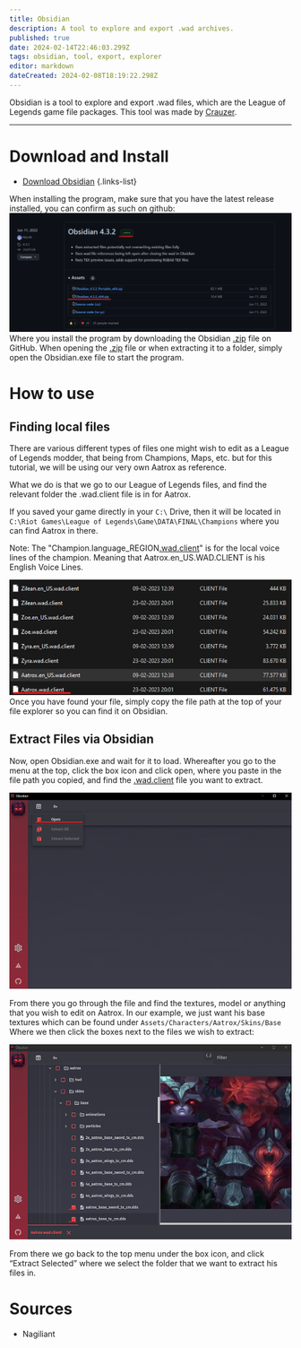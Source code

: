 ```yaml
---
title: Obsidian
description: A tool to explore and export .wad archives.
published: true
date: 2024-02-14T22:46:03.299Z
tags: obsidian, tool, export, explorer
editor: markdown
dateCreated: 2024-02-08T18:19:22.298Z
---
```


Obsidian is a tool to explore and export .wad files, which are the League of Legends game file packages. This tool was made by [Crauzer](https://github.com/Crauzer).

---

# Download and Install

- [Download Obsidian](https://github.com/Crauzer/Obsidian/releases)
{.links-list}

When installing the program, make sure that you have the latest release installed, you can confirm as such on github:
![githubobsidian.webp](/user-pictures/vector/new-post-guide/githubobsidian.webp)
Where you install the program by downloading the Obsidian [.zip](/specific-guide/filetypes#zip) file on GitHub.
When opening the [.zip](/specific-guide/filetypes#zip) file or when extracting it to a folder, simply open the Obsidian.exe file to start the program.

# How to use

## Finding local files

There are various different types of files one might wish to edit as a League of Legends modder, that being from Champions, Maps, etc. but for this tutorial, we will be using our very own Aatrox as reference. 


What we do is that we go to our League of Legends files, and find the relevant folder the .wad.client file is in for Aatrox.

If you saved your game directly in your `C:\` Drive, then it will be located in `C:\Riot Games\League of Legends\Game\DATA\FINAL\Champions` where you can find Aatrox in there.

Note: The "Champion.language_REGION[.wad.client](/specific-guide/filetypes#wadclient)" is for the local voice lines of the champion. Meaning that Aatrox.en_US.WAD.CLIENT is his English Voice Lines.

![finding_files.webp](/user-pictures/vector/new-post-guide/finding_files.webp)
Once you have found your file, simply copy the file path at the top of your file explorer so you can find it on Obsidian.

## Extract Files via Obsidian

Now, open Obsidian.exe and wait for it to load. Whereafter you go to the menu at the top, click the box icon and click open, where you paste in the file path you copied, and find the [.wad.client](/specific-guide/filetypes#wadclient) file you want to extract.

![open.webp](/user-pictures/vector/new-post-guide/open.webp)


From there you go through the file and find the textures, model or anything that you wish to edit on Aatrox. In our example, we just want his base textures which can be found under `Assets/Characters/Aatrox/Skins/Base`
Where we then click the boxes next to the files we wish to extract:

![extract.webp](/user-pictures/vector/new-post-guide/extract.webp)

From there we go back to the top menu under the box icon, and click “Extract Selected” where we select the folder that we want to extract his files in. 

# Sources

- Nagiliant